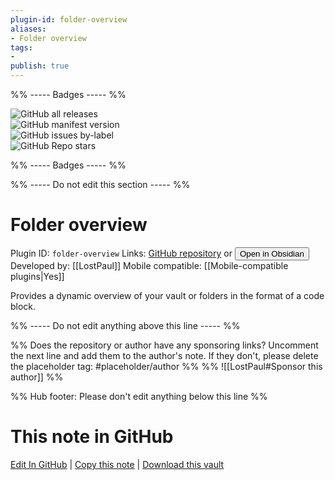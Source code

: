 ```yaml
---
plugin-id: folder-overview
aliases:
- Folder overview
tags: 
- 
publish: true
---
```


%% ----- Badges ----- %%

![GitHub all releases](https://img.shields.io/github/downloads/LostPaul/obsidian-folder-overview/total?color=573E7A&logo=github&style=for-the-badge)   
![GitHub manifest version](https://img.shields.io/github/manifest-json/v/LostPaul/obsidian-folder-overview?color=573E7A&logo=github&style=for-the-badge)   
![GitHub issues by-label](https://img.shields.io/github/issues/LostPaul/obsidian-folder-overview/help%20wanted?color=573E7A&logo=github&style=for-the-badge)   
![GitHub Repo stars](https://img.shields.io/github/stars/LostPaul/obsidian-folder-overview?color=573E7A&logo=github&style=for-the-badge)

%% ----- Badges ----- %%

%% ----- Do not edit this section ----- %%

# Folder overview

Plugin ID: `folder-overview`
Links: [GitHub repository](https://github.com/LostPaul/obsidian-folder-overview) or [<button id=HH>Open in Obsidian</button>](obsidian://show-plugin?id=folder-overview)
Developed by: [[LostPaul]]
Mobile compatible: [[Mobile-compatible plugins|Yes]]

Provides a dynamic overview of your vault or folders in the format of a code block.

%% ----- Do not edit anything above this line ----- %% 

%% Does the repository or author have any sponsoring links? Uncomment the next line and add them to the author's note. If they don't, please delete the placeholder tag: #placeholder/author %%
%% ![[LostPaul#Sponsor this author]] %%

%% Hub footer: Please don't edit anything below this line %%

# This note in GitHub

<span class="git-footer">[Edit In GitHub](https://github.dev/obsidian-community/obsidian-hub/blob/main/02%20-%20Community%20Expansions/02.05%20All%20Community%20Expansions/Plugins/folder-overview.md "git-hub-edit-note") | [Copy this note](https://raw.githubusercontent.com/obsidian-community/obsidian-hub/main/02%20-%20Community%20Expansions/02.05%20All%20Community%20Expansions/Plugins/folder-overview.md "git-hub-copy-note") | [Download this vault](https://github.com/obsidian-community/obsidian-hub/archive/refs/heads/main.zip "git-hub-download-vault") </span>

